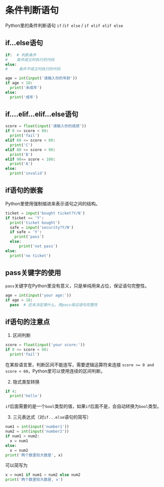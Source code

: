 # 条件判断语句

Python里的条件判断语句 `if` /`if else` / `if elif elif else`

## if...else语句

```python
if:  # 判断条件
#    条件成立时执行的代码
else:
#     条件不成立时执行的代码
```

```python
age = int(input('请输入你的年龄'))
if age < 18:
  print('未成年')
else:
  print('成年')
```

## if....elif...elif...else语句

```python
score = float(input('请输入你的成绩'))
if 0 <= score < 60:
  print('fail')
elif 60 <= score < 80:
  print('C')
elif 80 <= score < 90:
  print('B')
elif 90<= score < 100:
  print('A')
else:
  print('invalid')
```

## if语句的嵌套

Python里使用强制缩进来表示语句之间的结构。

```python
ticket = input('bought ticket?Y/N')
if ticket == 'Y':
  print('ticket bought')
  safe = input('security?Y/N')
  if safe = 'Y':
    print('pass')
  else:
      print('not pass')
else:
  print('no ticket')
```

## pass关键字的使用

`pass`关键字在Python里没有意义，只是单纯用来占位，保证语句完整性。

```python
age = int(input('your age:'))
if age > 18:
  pass  # 还未决定填什么，用pass保证语句完整性
```

## if语句的注意点

1. 区间判断

```python
score = float(input('your score:'))
if 0 <= score < 60:
  print('fail')
```

在某些语言里，判断区间不能连写，需要逻辑运算符来连接 `score >= 0 and score < 60`，Python里可以使用连续的区间判断。

2. 隐式类型转换

```python
if 4:
  print('hello')
```

`if`后面需要的是一个`bool`类型的值，如果`if`后面不是，会自动转换为`bool`类型。

3. 三元表达式（对`if...else`语句的简写）

```python
num1 = int(input('number1'))
num2 = int(input('number2'))
if num1 > num2:
  x = num1
else:
  x = num2
print('两个数里较大数是', x)
```

可以简写为

```python
x = num1 if num1 > num2 else num2
print('两个数里较大数是, x')
```








